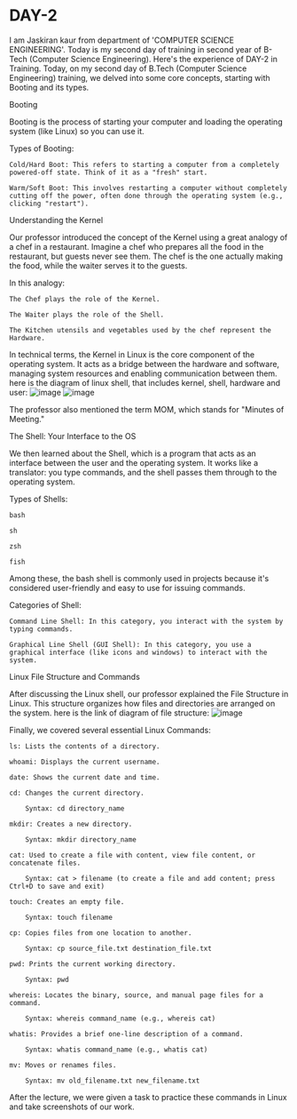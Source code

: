 # DAY-2
I am Jaskiran kaur from department of 'COMPUTER SCIENCE ENGINEERING'. Today is my second day of training in second year of B-Tech (Computer Science Engineering). Here's the experience of DAY-2 in Training.
Today, on my second day of B.Tech (Computer Science Engineering) training, we delved into some core concepts, starting with Booting and its types.

Booting

Booting is the process of starting your computer and loading the operating system (like Linux) so you can use it.

Types of Booting:

    Cold/Hard Boot: This refers to starting a computer from a completely powered-off state. Think of it as a "fresh" start.

    Warm/Soft Boot: This involves restarting a computer without completely cutting off the power, often done through the operating system (e.g., clicking "restart").

Understanding the Kernel

Our professor introduced the concept of the Kernel using a great analogy of a chef in a restaurant. Imagine a chef who prepares all the food in the restaurant, but guests never see them. The chef is the one actually making the food, while the waiter serves it to the guests.

In this analogy:

    The Chef plays the role of the Kernel.

    The Waiter plays the role of the Shell.

    The Kitchen utensils and vegetables used by the chef represent the Hardware.

In technical terms, the Kernel in Linux is the core component of the operating system. It acts as a bridge between the hardware and software, managing system resources and enabling communication between them.
here is the diagram of linux shell, that includes kernel, shell, hardware and user:
![image](https://github.com/user-attachments/assets/e5d1ac7c-0dc1-49d6-a1a4-69b11d07b949)
![image](https://github.com/user-attachments/assets/e5d1ac7c-0dc1-49d6-a1a4-69b11d07b949)

The professor also mentioned the term MOM, which stands for "Minutes of Meeting."

The Shell: Your Interface to the OS

We then learned about the Shell, which is a program that acts as an interface between the user and the operating system. It works like a translator: you type commands, and the shell passes them through to the operating system.

Types of Shells:

    bash

    sh

    zsh

    fish

Among these, the bash shell is commonly used in projects because it's considered user-friendly and easy to use for issuing commands.

Categories of Shell:

    Command Line Shell: In this category, you interact with the system by typing commands.

    Graphical Line Shell (GUI Shell): In this category, you use a graphical interface (like icons and windows) to interact with the system.

Linux File Structure and Commands

After discussing the Linux shell, our professor explained the File Structure in Linux. This structure organizes how files and directories are arranged on the system.
 here is the link of diagram of file structure:
![image](https://github.com/user-attachments/assets/cefa99b6-ae5d-4909-aab9-511f59bfbfcf)

Finally, we covered several essential Linux Commands:

    ls: Lists the contents of a directory.

    whoami: Displays the current username.

    date: Shows the current date and time.

    cd: Changes the current directory.

        Syntax: cd directory_name

    mkdir: Creates a new directory.

        Syntax: mkdir directory_name

    cat: Used to create a file with content, view file content, or concatenate files.

        Syntax: cat > filename (to create a file and add content; press Ctrl+D to save and exit)

    touch: Creates an empty file.

        Syntax: touch filename

    cp: Copies files from one location to another.

        Syntax: cp source_file.txt destination_file.txt

    pwd: Prints the current working directory.

        Syntax: pwd

    whereis: Locates the binary, source, and manual page files for a command.

        Syntax: whereis command_name (e.g., whereis cat)

    whatis: Provides a brief one-line description of a command.

        Syntax: whatis command_name (e.g., whatis cat)

    mv: Moves or renames files.

        Syntax: mv old_filename.txt new_filename.txt

After the lecture, we were given a task to practice these commands in Linux and take screenshots of our work.
